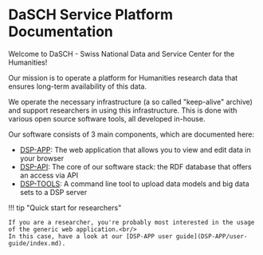 # DaSCH Service Platform Documentation

Welcome to DaSCH - Swiss National Data and Service Center for the Humanities!

Our mission is to operate a platform for Humanities research data
that ensures long-term availability of this data.

We operate the necessary infrastructure (a so called "keep-alive" archive)
and support researchers in using this infrastructure.
This is done with various open source software tools, all developed in-house.

Our software consists of 3 main components, which are documented here:

- [DSP-APP](DSP-APP/index.md): The web application that allows you to view and edit data in your browser
- [DSP-API](DSP-API/index.md): The core of our software stack: the RDF database that offers an access via API
- [DSP-TOOLS](DSP-TOOLS/index.md): A command line tool to upload data models and big data sets to a DSP server

!!! tip "Quick start for researchers"

    If you are a researcher, you're probably most interested in the usage of the generic web application.<br/>
    In this case, have a look at our [DSP-APP user guide](DSP-APP/user-guide/index.md).
